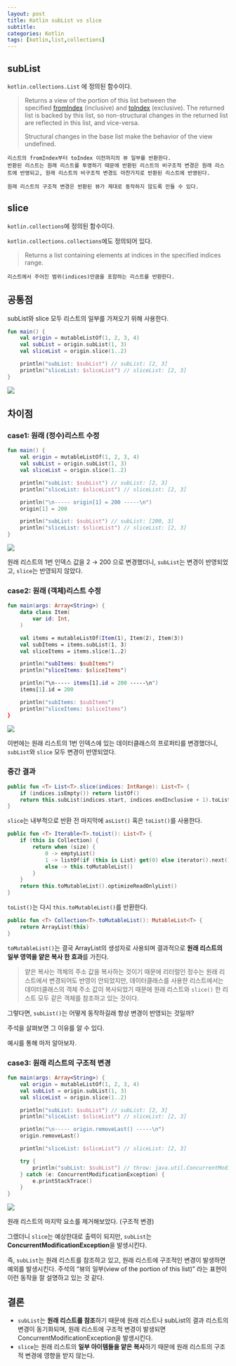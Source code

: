 ```yaml
---
layout: post
title: Kotlin subList vs slice
subtitle:
categories: Kotlin
tags: [kotlin,list,collections]
---
```


## subList

`kotlin.collections.List` 에 정의된 함수이다.

> Returns a view of the portion of this list between the specified [fromIndex](https://kotlinlang.org/api/latest/jvm/stdlib/kotlin.collections/-list/sub-list.html#kotlin.collections.List$subList(kotlin.Int,%20kotlin.Int)/fromIndex) (inclusive) and [toIndex](https://kotlinlang.org/api/latest/jvm/stdlib/kotlin.collections/-list/sub-list.html#kotlin.collections.List$subList(kotlin.Int,%20kotlin.Int)/toIndex) (exclusive). The returned list is backed by this list, so non-structural changes in the returned list are reflected in this list, and vice-versa.
>
> Structural changes in the base list make the behavior of the view undefined.

```text
리스트의 fromIndex부터 toIndex 이전까지의 뷰 일부를 반환한다.
반환된 리스트는 원래 리스트를 투영하기 때문에 반환된 리스트의 비구조적 변경은 원래 리스트에 반영되고, 원래 리스트의 비구조적 변경도 마찬가지로 반환된 리스트에 반영된다.

원래 리스트의 구조적 변경은 반환된 뷰가 제대로 동작하지 않도록 만들 수 있다.
```

## slice

`kotlin.collections`에 정의된 함수이다.

`kotlin.collections.collections`에도 정의되어 있다.

> Returns a list containing elements at indices in the specified indices range.

```text
리스트에서 주어진 범위(indices)만큼을 포함하는 리스트를 반환한다.
```

## 공통점

subList와 slice 모두 리스트의 일부를 가져오기 위해 사용한다.

```kotlin
fun main() {
    val origin = mutableListOf(1, 2, 3, 4)
    val subList = origin.subList(1, 3)
    val sliceList = origin.slice(1..2)

    println("subList: $subList") // subList: [2, 3]
    println("sliceList: $sliceList") // sliceList: [2, 3]
}
```

![](https://i.imgur.com/3hqJMOC.png)

## 차이점

### case1: 원래 (정수)리스트 수정

```kotlin
fun main() {
    val origin = mutableListOf(1, 2, 3, 4)
    val subList = origin.subList(1, 3)
    val sliceList = origin.slice(1..2)

    println("subList: $subList") // subList: [2, 3]
    println("sliceList: $sliceList") // sliceList: [2, 3]

    println("\n----- origin[1] = 200 -----\n")
    origin[1] = 200

    println("subList: $subList") // subList: [200, 3]
    println("sliceList: $sliceList") // sliceList: [2, 3]
}
```

![](https://i.imgur.com/5SEEbDp.png)

원래 리스트의 1번 인덱스 값을 2 → 200 으로 변경했더니, `subList`는 변경이 반영되었고, `slice`는 반영되지 않았다.

### case2: 원래 (객체)리스트 수정

```kotlin
fun main(args: Array<String>) {
    data class Item(
        var id: Int,
    )

    val items = mutableListOf(Item(1), Item(2), Item(3))
    val subItems = items.subList(1, 3)
    val sliceItems = items.slice(1..2)

    println("subItems: $subItems")
    println("sliceItems: $sliceItems")

    println("\n----- items[1].id = 200 -----\n")
    items[1].id = 200

    println("subItems: $subItems")
    println("sliceItems: $sliceItems")
}
```

![](https://i.imgur.com/JWNCjkG.png)

이번에는 원래 리스트의 1번 인덱스에 있는 데이터클래스의 프로퍼티를 변경했더니, `subList`와 `slice` 모두 변경이 반영되었다.

### 중간 결과

```kotlin
public fun <T> List<T>.slice(indices: IntRange): List<T> {  
	if (indices.isEmpty()) return listOf()  
	return this.subList(indices.start, indices.endInclusive + 1).toList()  
}
```

`slice`는 내부적으로 반환 전 마지막에 `asList()` 혹은 `toList()`를 사용한다.

```kotlin
public fun <T> Iterable<T>.toList(): List<T> {  
	if (this is Collection) {  
		return when (size) {  
			0 -> emptyList()  
			1 -> listOf(if (this is List) get(0) else iterator().next())  
			else -> this.toMutableList()  
		}  
	}  
	return this.toMutableList().optimizeReadOnlyList()  
}
```

`toList()`는 다시 `this.toMutableList()`를 반환한다.

```kotlin
public fun <T> Collection<T>.toMutableList(): MutableList<T> {  
	return ArrayList(this)  
}
```

`toMutableList()`는 결국 ArrayList의 생성자로 사용되며 결과적으로 **원래 리스트의 일부 영역을 얕은 복사 한 효과**를 가진다.

> 얕은 복사는 객체의 주소 값을 복사하는 것이기 때문에 리터럴인 정수는 원래 리스트에서 변경되어도 반영이 안되었지만, 데이터클래스를 사용한 리스트에서는 데이터클래스의 객체 주소 값이 복사되었기 때문에 원래 리스트와 `slice()` 한 리스트 모두 같은 객체를 참조하고 있는 것이다.

그렇다면, `subList()`는 어떻게 동작하길래 항상 변경이 반영되는 것일까?

주석을 살펴보면 그 이유를 알 수 있다.

예시를 통해 마저 알아보자.

### case3: 원래 리스트의 구조적 변경

```kotlin
fun main(args: Array<String>) {
    val origin = mutableListOf(1, 2, 3, 4)
    val subList = origin.subList(1, 3)
    val sliceList = origin.slice(1..2)

    println("subList: $subList") // subList: [2, 3]
    println("sliceList: $sliceList") // sliceList: [2, 3]

    println("\n----- origin.removeLast() -----\n")
    origin.removeLast()

    println("sliceList: $sliceList") // sliceList: [2, 3]

    try {
        println("subList: $subList") // throw: java.util.ConcurrentModificationException
    } catch (e: ConcurrentModificationException) {
        e.printStackTrace()
    }
}
```

![](https://i.imgur.com/FAngFMi.png)

원래 리스트의 마지막 요소를 제거해보았다. (구조적 변경)

그랬더니 `slice`는 예상한대로 출력이 되지만, `subList`는 **ConcurrentModificationException**을 발생시킨다.

즉, `subList`는 원래 리스트를 참조하고 있고, 원래 리스트에 구조적인 변경이 발생하면 예외를 발생시킨다. 주석의 “뷰의 일부(view of the portion of this list)” 라는 표현이 이런 동작을 잘 설명하고 있는 것 같다.

## 결론

- `subList`는 **원래 리스트를 참조**하기 때문에 원래 리스트나 subList의 결과 리스트의 변경이 동기화되며, 원래 리스트에 구조적 변경이 발생되면 ConcurrentModificationException을 발생시킨다.
- `slice`는 원래 리스트의 **일부 아이템들을 얕은 복사**하기 때문에 원래 리스트의 구조적 변경에 영향을 받지 않는다.
